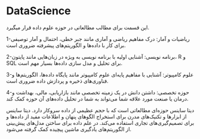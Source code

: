 # DataScience

این قسمت برای مطالب مطالعاتی در حوزه علوم داده قرار میگیرد.


1-ریاضیات و آمار: درک مفاهیم ریاضی و آماری مانند جبر خطی، احتمال و آمار توصیفی برای کار با داده‌ها و الگوریتم‌های پیشرفته ضروری است.

2-برنامه نویسی: آشنایی اولیه با برنامه نویسی به ویژه در زبان‌هایی مانند پایتون، R و SQL برای تحلیل و مدل سازی داده‌ها بسیار مهم است.

3-علوم کامپیوتر: آشنایی با مفاهیم پایه‌ای علوم کامپیوتر مانند پایگاه داده‌ها، الگوریتم‌ها و فناوری‌های ذخیره و پردازش داده ضروری است.

4-حوزه تخصصی: داشتن دانش در یک زمینه تخصصی مانند بازاریابی، مالی، بهداشت و درمان یا صنعت مورد علاقه شما می‌تواند به شما در تحلیل داده‌های آن حوزه کمک کند.



 دیتا ساینس حوزه‌ای مطالعاتی است که با حجم عظیمی از داده سروکار دارد. دیتا ساینس از ابزارها و تکنیک‌های مدرن برای استخراج الگوهای پنهان و اطلاعات مفید از داده‌ها و برای تصمیم‌گیری‌های تجاری استفاده می‌کند. در علم داده برای ساختن مدل‌های پیش‌بینی از الگوریتم‌های یادگیری ماشین پیچیده کمک گرفته می‌شود. 



